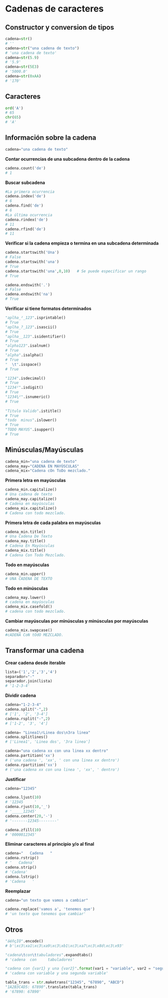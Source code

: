 # Cadenas de caracteres

## Constructor y conversion de tipos

```python
cadena=str()
# ''
cadena=str("una cadena de texto")
# 'una cadena de texto'
cadena=str(5.9)
# '5.9'
cadena=str(5E3)
# '5000.0'
cadena=str(0xAA)
# '170'
```

## Caracteres

```python
ord('A')
# 65
chr(65)
# 'A'
```

## Información sobre la cadena
```python
cadena="una cadena de texto"
```

**Contar ocurrencias de una subcadena dentro de la cadena**
```python
cadena.count('de')
# 1
```

**Buscar subcadena**
```python
#La primera ocurrencia
cadena.index('de')
# 6
cadena.find('de')
# 6
#La última ocurrencia
cadena.rindex('de')
# 11
cadena.rfind('de')
# 11
```

**Verificar si la cadena empieza o termina en una subcadena determinada**
```python
cadena.startswith('Una')
# False
cadena.startswith('una')
# True
cadena.startswith('una',0,10)   # Se puede especificar un rango 
# True

cadena.endswith('.')
# False
cadena.endswith('na')
# True
```

**Verificar si tiene formatos determinados**
```python
"aplha_²_123".isprintable()
# True
"aplha_?_123".isascii()
# True
"aplha__123".isidentifier()
# True
"alpha123".isalnum()
# True
"alpha".isalpha()
# True
"  \t".isspace()
# True

"1234".isdecimal()
# True
"1234²".isdigit()
# True
"1234¾²".isnumeric()
# True
 
"Titulo Valido".istitle()
# True
"todo  minus".islower()
# True
"TODO MAYUS".isupper()
# True
```

## Minúsculas/Mayúsculas

```python
cadena_min="una cadena de texto"
cadena_may="CADENA EN MAYÚSCULAS"
cadena_mix="Cadena cOn ToDo mezclado."
```

**Primera letra en mayúsculas**
```python
cadena_min.capitalize()
# Una cadena de texto
cadena_may.capitalize()
# Cadena en mayúsculas
cadena_mix.capitalize()
# Cadena con todo mezclado.
```

**Primera letra de cada palabra en mayúsculas**
```python
cadena_min.title()
# Una Cadena De Texto
cadena_may.title()
# Cadena En Mayúsculas
cadena_mix.title()
# Cadena Con Todo Mezclado.
```

**Todo en mayúsculas**
```python
cadena_min.upper()
# UNA CADENA DE TEXTO
```

**Todo en minúsculas**
```python
cadena_may.lower()
# cadena en mayúsculas
cadena_mix.casefold()
# cadena con todo mezclado.
```

**Cambiar mayúsculas por minúsculas y minúsculas por mayúsculas**
```python
cadena_mix.swapcase()
#cADENA CoN tOdO MEZCLADO.
```

## Transformar una cadena
**Crear cadena desde iterable**
```python
lista=('1','2','3','4')
separador="-"
separador.join(lista)
# '1-2-3-4'
```

**Dividir cadena**
```python
cadena="1-2-3-4"
cadena.split("-",2)
# ['1', '2', '3-4']
cadena.rsplit("-",2)
# ['1-2', '3', '4']

cadena= "Linea1\rLinea dos\n3ra linea"
cadena.splitlines()
# ['Linea1', 'Linea dos', '3ra linea']

cadena="una cadena xx con una linea xx dentro"
cadena.partition('xx')
# ('una cadena ', 'xx', ' con una linea xx dentro')
cadena.rpartition('xx')
# ('una cadena xx con una linea ', 'xx', ' dentro')
```

**Justificar**
```python
cadena="12345"

cadena.ljust(10)
# '12345     '
cadena.rjust(10,'_')
# '_____12345'
cadena.center(20,'-')
# '-------12345--------'

cadena.zfill(10)
# '0000012345'
```

**Eliminar caracteres al principio y/o al final**
```python
cadena="   Cadena   "
cadena.rstrip()
# '   Cadena'
cadena.strip()
# 'Cadena'
cadena.lstrip()
# 'Cadena   '
```

**Reemplazar**
```python
cadena="un texto que vamos a cambiar"

cadena.replace('vamos a', 'tenemos que')
# 'un texto que tenemos que cambiar'
```

## Otros

```python
"áéñçÍÓ".encode()
# b'\xc3\xa1\xc3\xa9\xc3\xb1\xc3\xa7\xc3\x8d\xc3\x93'

"cadena\tcon\ttabuladores".expandtabs()
# 'cadena  con     tabuladores'

"cadena con {var1} y una {var2}".format(var1 = "variable", var2 = "segunda variable")
# 'cadena con variable y una segunda variable'

tabla_trans = str.maketrans("12345", "67890", "ABCD")
"1A2B3C4D5: 67890".translate(tabla_trans)
# '67890: 67890'
```